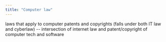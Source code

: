 ```yaml
---
title: "Computer law"
---
```

laws that apply to computer patents and copyrights (falls under both IT law and cyberlaw) -- intersection of internet law and patent/copyright of computer tech and software

